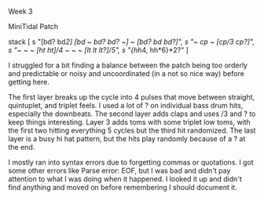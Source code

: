 Week 3

MiniTidal Patch 

stack [ s "[bd? bd*2] [bd ~ bd? bd? ~] ~ [bd? bd bd?]",
s "~ cp ~ [cp/3 cp?]",
s "~ ~ ~ [ht ht]/4 ~ ~ ~ [lt lt lt?]/5",
s "{hh*4, hh*6}*2?" ]

I struggled for a bit finding a balance between the patch being too orderly and predictable or noisy and uncoordinated (in a not so nice way) before getting here.

The first layer breaks up the cycle into 4 pulses that move between straight, quintuplet, and triplet feels. I used a lot of ? on individual bass drum hits, especially the downbeats. The second layer adds claps and uses /3 and ? to keep things interesting. Layer 3 adds toms with some triplet low toms, with the first two hitting everything 5 cycles but the third hit randomized. The last layer is a busy hi hat pattern, but the hits play randomly because of a ? at the end.

I mostly ran into syntax errors due to forgetting commas or quotations. I got some other errors like Parse error: EOF, but I was bad and didn't pay attention to what I was doing when it happened. I looked it up and didn't find anything and moved on before remembering I should document it.
